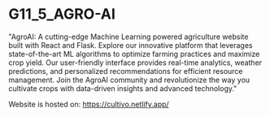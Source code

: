 # G11_5_AGRO-AI
"AgroAI: A cutting-edge Machine Learning powered agriculture website built with React and Flask. Explore our innovative platform that leverages state-of-the-art ML algorithms to optimize farming practices and maximize crop yield. Our user-friendly interface provides real-time analytics, weather predictions, and personalized recommendations for efficient resource management. Join the AgroAI community and revolutionize the way you cultivate crops with data-driven insights and advanced technology."

Website is hosted on:
https://cultivo.netlify.app/

